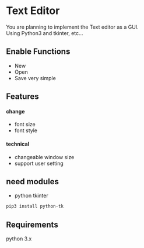 # Text Editor
You are planning to implement the Text editor as a GUI.  
Using Python3 and tkinter, etc...

## Enable Functions  
* New
* Open
* Save
very simple  

## Features
#### change
* font size
* font style

#### technical
* changeable window size
* support user setting

## need modules
* python tkinter
```bash 
pip3 install python-tk
```

## Requirements
python 3.x
